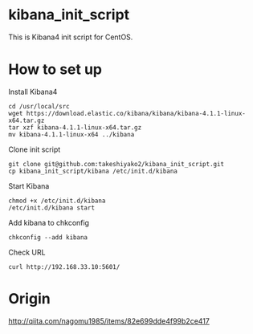 # kibana_init_script

This is Kibana4 init script for CentOS.


# How to set up

Install Kibana4
```
cd /usr/local/src
wget https://download.elastic.co/kibana/kibana/kibana-4.1.1-linux-x64.tar.gz
tar xzf kibana-4.1.1-linux-x64.tar.gz
mv kibana-4.1.1-linux-x64 ../kibana
```

Clone init script
```
git clone git@github.com:takeshiyako2/kibana_init_script.git
cp kibana_init_script/kibana /etc/init.d/kibana
```

Start Kibana
```
chmod +x /etc/init.d/kibana
/etc/init.d/kibana start
```

Add kibana to chkconfig
```
chkconfig --add kibana
```

Check URL
```
curl http://192.168.33.10:5601/
```


# Origin

http://qiita.com/nagomu1985/items/82e699dde4f99b2ce417


